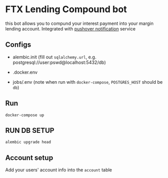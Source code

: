 # FTX Lending Compound bot

this bot allows you to compund your interest payment into your margin lending account. Integrated with [pushover notification](https://pushover.net/) service

## Configs

- alembic.init (fill out `sqlalchemy.url`, e.g. postgresql://user:pswd@localhost:5432/db)

- .docker.env

- jobs/.env (note when run with `docker-compose`, `POSTGRES_HOST` should be `db`)

## Run

```
docker-compose up
```

## RUN DB SETUP

```
alembic upgrade head
```

## Account setup

Add your users' account info into the `account` table
